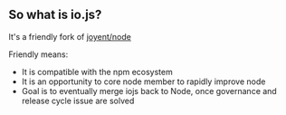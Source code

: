 ## So what is io.js?

It's a friendly fork of [joyent/node](https://github.com/joyent/node)

Friendly means:

* It is compatible with the npm ecosystem
* It is an opportunity to core node member to rapidly improve node
* Goal is to eventually merge iojs back to Node, once governance and release cycle issue are solved
